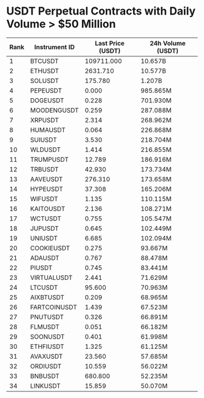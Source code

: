# USDT Perpetual Contracts with Daily Volume > $50 Million

| Rank | Instrument ID | Last Price (USDT) | 24h Volume (USDT) |
|------|---------------|-------------------|-------------------|
| 1 | BTCUSDT | 109711.000 | 10.657B |
| 2 | ETHUSDT | 2631.710 | 10.577B |
| 3 | SOLUSDT | 175.780 | 1.207B |
| 4 | PEPEUSDT | 0.000 | 985.865M |
| 5 | DOGEUSDT | 0.228 | 701.930M |
| 6 | MOODENGUSDT | 0.259 | 287.088M |
| 7 | XRPUSDT | 2.314 | 268.962M |
| 8 | HUMAUSDT | 0.064 | 226.868M |
| 9 | SUIUSDT | 3.530 | 218.704M |
| 10 | WLDUSDT | 1.414 | 216.855M |
| 11 | TRUMPUSDT | 12.789 | 186.916M |
| 12 | TRBUSDT | 42.930 | 173.734M |
| 13 | AAVEUSDT | 276.310 | 173.658M |
| 14 | HYPEUSDT | 37.308 | 165.206M |
| 15 | WIFUSDT | 1.135 | 110.115M |
| 16 | KAITOUSDT | 2.136 | 108.271M |
| 17 | WCTUSDT | 0.755 | 105.547M |
| 18 | JUPUSDT | 0.645 | 102.449M |
| 19 | UNIUSDT | 6.685 | 102.094M |
| 20 | COOKIEUSDT | 0.275 | 93.667M |
| 21 | ADAUSDT | 0.767 | 88.478M |
| 22 | PIUSDT | 0.745 | 83.441M |
| 23 | VIRTUALUSDT | 2.441 | 71.629M |
| 24 | LTCUSDT | 95.600 | 70.963M |
| 25 | AIXBTUSDT | 0.209 | 68.965M |
| 26 | FARTCOINUSDT | 1.439 | 67.523M |
| 27 | PNUTUSDT | 0.326 | 66.891M |
| 28 | FLMUSDT | 0.051 | 66.182M |
| 29 | SOONUSDT | 0.401 | 61.998M |
| 30 | ETHFIUSDT | 1.325 | 61.125M |
| 31 | AVAXUSDT | 23.560 | 57.685M |
| 32 | ORDIUSDT | 10.559 | 56.022M |
| 33 | BNBUSDT | 680.800 | 52.235M |
| 34 | LINKUSDT | 15.859 | 50.070M |
